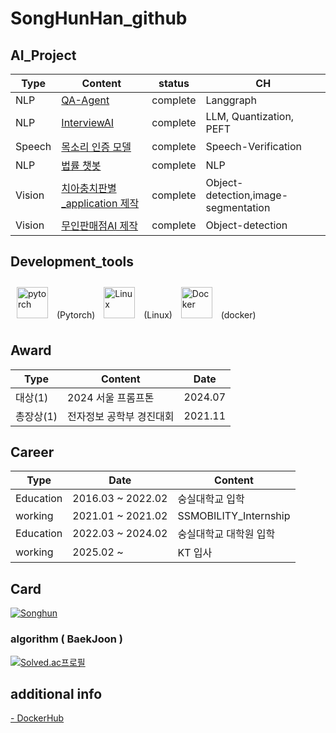 # SongHunHan_github

## AI_Project

| Type | Content | status | CH |
|---|---|---|---|
| NLP | [QA-Agent](https://github.com/SongHunHan/QA-Agent) | complete | Langgraph | 
| NLP | [InterviewAI](https://github.com/SongHunHan/Ainterview) | complete | LLM, Quantization, PEFT | 
| Speech | [목소리 인증 모델](https://github.com/SongHunHan/speech-verification) | complete | Speech-Verification | 
| NLP | [법률 챗봇](https://github.com/SongHunHan/LawRAG_ChatBot) | complete | NLP | Langchain, RAG |
| Vision | [치아충치판별_application 제작](https://github.com/SongHunHan/AI_cavityDetection) | complete | Object-detection,image-segmentation |
| Vision | [무인판매점AI 제작](https://github.com/SongHunHan/AI_yolov5_autoshop) | complete | Object-detection |


## Development_tools
<div align="left">
<img style="margin: 10px" src="https://profilinator.rishav.dev/skills-assets/pytorch-icon.svg" alt="pytorch" height="50" /> 
(Pytorch)
<img style="margin: 10px" src="https://profilinator.rishav.dev/skills-assets/linux-original.svg" alt="Linux" height="50" />  
(Linux)
<img style="margin: 10px" src="https://profilinator.rishav.dev/skills-assets/docker-original-wordmark.svg" alt="Docker" height="50" />
(docker)
</div>
</table>  


## Award

| Type | Content | Date | 
|------|---|---|
| 대상(1) | 2024 서울 프롬프톤 | 2024.07 |
| 총장상(1) | 전자정보 공학부 경진대회 | 2021.11 |

## Career

| Type | Date | Content | 
|------|---|---|
| Education | 2016.03 ~ 2022.02 | 숭실대학교 입학 |
| working | 2021.01 ~ 2021.02 | SSMOBILITY_Internship |
| Education | 2022.03 ~ 2024.02 | 숭실대학교 대학원 입학 |
| working | 2025.02 ~ | KT 입사 |

## Card

[![Songhun](https://github-readme-stats.vercel.app/api?username=SongHunHan)](https://github.com/SongHunHan)

### algorithm ( BaekJoon )
[![Solved.ac프로필](http://mazassumnida.wtf/api/v2/generate_badge?boj=gksthdgns3)](https://solved.ac/profile/gksthdgns3)

## additional info
[ - DockerHub](https://hub.docker.com/repository/docker/hansonghun/songhun_pytorch/tags?page=1&ordering=last_updated) 
